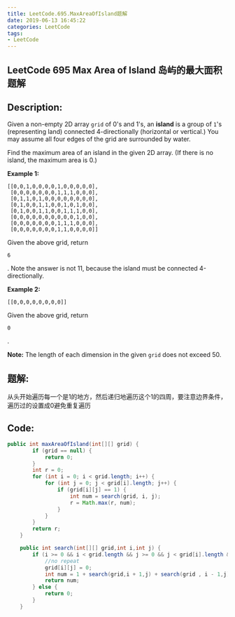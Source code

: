 ```yaml
---
title: LeetCode.695.MaxAreaOfIsland题解
date: 2019-06-13 16:45:22
categories: LeetCode
tags:
- LeetCode
---
```




## LeetCode 695 Max Area of Island 岛屿的最大面积题解



## Description:

Given a non-empty 2D array `grid` of 0's and 1's, an **island** is a group of `1`'s (representing land) connected 4-directionally (horizontal or vertical.) You may assume all four edges of the grid are surrounded by water.

Find the maximum area of an island in the given 2D array. (If there is no island, the maximum area is 0.)

**Example 1:**

```
[[0,0,1,0,0,0,0,1,0,0,0,0,0],
 [0,0,0,0,0,0,0,1,1,1,0,0,0],
 [0,1,1,0,1,0,0,0,0,0,0,0,0],
 [0,1,0,0,1,1,0,0,1,0,1,0,0],
 [0,1,0,0,1,1,0,0,1,1,1,0,0],
 [0,0,0,0,0,0,0,0,0,0,1,0,0],
 [0,0,0,0,0,0,0,1,1,1,0,0,0],
 [0,0,0,0,0,0,0,1,1,0,0,0,0]]
```

Given the above grid, return 

```
6
```

. Note the answer is not 11, because the island must be connected 4-directionally.

**Example 2:**

```
[[0,0,0,0,0,0,0,0]]
```

Given the above grid, return 

```
0
```

.

**Note:** The length of each dimension in the given `grid` does not exceed 50.



## 题解:

从头开始遍历每一个是1的地方，然后递归地遍历这个1的四周，要注意边界条件，遍历过的设置成0避免重复遍历



## Code:

```java
public int maxAreaOfIsland(int[][] grid) {
        if (grid == null) {
            return 0;
        }
        int r = 0;
        for (int i = 0; i < grid.length; i++) {
            for (int j = 0; j < grid[i].length; j++) {
                if (grid[i][j] == 1) {
                    int num = search(grid, i, j);
                    r = Math.max(r, num);
                }
            }
        }
        return r;
    }

    public int search(int[][] grid,int i,int j) {
        if (i >= 0 && i < grid.length && j >= 0 && j < grid[i].length && grid[i][j] == 1) {
            //no repeat
            grid[i][j] = 0;
            int num = 1 + search(grid,i + 1,j) + search(grid , i - 1,j) + search(grid,i,j + 1) + search(grid,i, j - 1);
            return num;
        } else {
            return 0;
        }
    }
```

